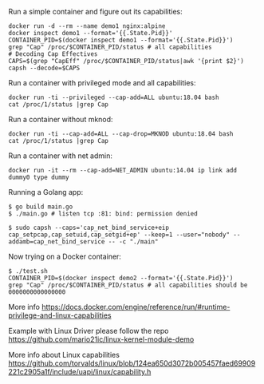 Run a simple container and figure out its capabilities:
```
docker run -d --rm --name demo1 nginx:alpine
docker inspect demo1 --format='{{.State.Pid}}'
CONTAINER_PID=$(docker inspect demo1 --format='{{.State.Pid}}')
grep "Cap" /proc/$CONTAINER_PID/status # all capabilities
# Decoding Cap Effectives
CAPS=$(grep "CapEff" /proc/$CONTAINER_PID/status|awk '{print $2}')
capsh --decode=$CAPS
```

Run a container with privileged mode and all capabilities:
```
docker run -ti --privileged --cap-add=ALL ubuntu:18.04 bash
cat /proc/1/status |grep Cap
```

Run a container without mknod:
```
docker run -ti --cap-add=ALL --cap-drop=MKNOD ubuntu:18.04 bash
cat /proc/1/status |grep Cap
```

Run a container with net admin:
```
docker run -it --rm --cap-add=NET_ADMIN ubuntu:14.04 ip link add dummy0 type dummy
```


Running a Golang app:
```
$ go build main.go
$ ./main.go # listen tcp :81: bind: permission denied

$ sudo capsh --caps='cap_net_bind_service+eip cap_setpcap,cap_setuid,cap_setgid+ep' --keep=1 --user="nobody" --addamb=cap_net_bind_service -- -c "./main"
```

Now trying on a Docker container:
```
$ ./test.sh
CONTAINER_PID=$(docker inspect demo2 --format='{{.State.Pid}}')
grep "Cap" /proc/$CONTAINER_PID/status # all capabilities should be 0000000000000000
```

More info
https://docs.docker.com/engine/reference/run/#runtime-privilege-and-linux-capabilities

Example with Linux Driver please follow the repo
https://github.com/mario21ic/linux-kernel-module-demo

More info about Linux capabilities https://github.com/torvalds/linux/blob/124ea650d3072b005457faed69909221c2905a1f/include/uapi/linux/capability.h
